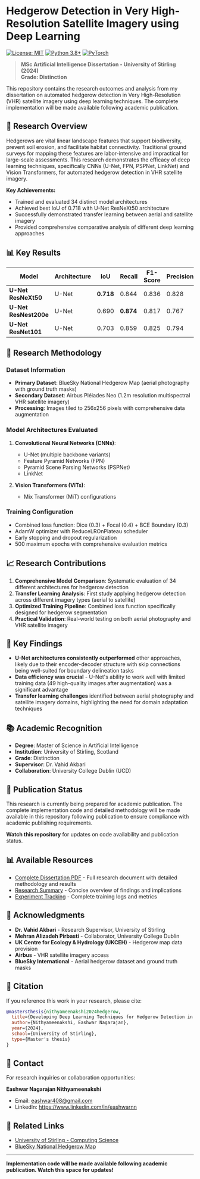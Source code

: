 # Hedgerow Detection in Very High-Resolution Satellite Imagery using Deep Learning

[![License: MIT](https://img.shields.io/badge/License-MIT-yellow.svg)](https://opensource.org/licenses/MIT)
[![Python 3.8+](https://img.shields.io/badge/python-3.8+-blue.svg)](https://www.python.org/downloads/release/python-380/)
[![PyTorch](https://img.shields.io/badge/PyTorch-1.9+-red.svg)](https://pytorch.org/)

> **MSc Artificial Intelligence Dissertation - University of Stirling (2024)**  
> **Grade: Distinction**

This repository contains the research outcomes and analysis from my dissertation on automated hedgerow detection in Very High-Resolution (VHR) satellite imagery using deep learning techniques. The complete implementation will be made available following academic publication.

## 📄 Research Overview

Hedgerows are vital linear landscape features that support biodiversity, prevent soil erosion, and facilitate habitat connectivity. Traditional ground surveys for mapping these features are labor-intensive and impractical for large-scale assessments. This research demonstrates the efficacy of deep learning techniques, specifically CNNs (U-Net, FPN, PSPNet, LinkNet) and Vision Transformers, for automated hedgerow detection in VHR satellite imagery.

**Key Achievements:**
- Trained and evaluated 34 distinct model architectures
- Achieved best IoU of 0.718 with U-Net ResNeXt50 architecture  
- Successfully demonstrated transfer learning between aerial and satellite imagery
- Provided comprehensive comparative analysis of different deep learning approaches

## 📊 Key Results

| Model | Architecture | IoU | Recall | F1-Score | Precision |
|-------|--------------|-----|--------|----------|-----------|
| **U-Net ResNeXt50** | U-Net | **0.718** | 0.844 | 0.836 | 0.828 |
| **U-Net ResNest200e** | U-Net | 0.690 | **0.874** | 0.817 | 0.767 |
| **U-Net ResNet101** | U-Net | 0.703 | 0.859 | 0.825 | 0.794 |

## 🔬 Research Methodology

### Dataset Information
- **Primary Dataset**: BlueSky National Hedgerow Map (aerial photography with ground truth masks)
- **Secondary Dataset**: Airbus Pléiades Neo (1.2m resolution multispectral VHR satellite imagery)
- **Processing**: Images tiled to 256x256 pixels with comprehensive data augmentation

### Model Architectures Evaluated
1. **Convolutional Neural Networks (CNNs)**:
   - U-Net (multiple backbone variants)
   - Feature Pyramid Networks (FPN)
   - Pyramid Scene Parsing Networks (PSPNet)
   - LinkNet
   
2. **Vision Transformers (ViTs)**:
   - Mix Transformer (MiT) configurations

### Training Configuration
- Combined loss function: Dice (0.3) + Focal (0.4) + BCE Boundary (0.3)
- AdamW optimizer with ReduceLROnPlateau scheduler
- Early stopping and dropout regularization
- 500 maximum epochs with comprehensive evaluation metrics

## 📈 Research Contributions

1. **Comprehensive Model Comparison**: Systematic evaluation of 34 different architectures for hedgerow detection
2. **Transfer Learning Analysis**: First study applying hedgerow detection across different imagery types (aerial to satellite)
3. **Optimized Training Pipeline**: Combined loss function specifically designed for hedgerow segmentation
4. **Practical Validation**: Real-world testing on both aerial photography and VHR satellite imagery

## 🎯 Key Findings

- **U-Net architectures consistently outperformed** other approaches, likely due to their encoder-decoder structure with skip connections being well-suited for boundary delineation tasks
- **Data efficiency was crucial** - U-Net's ability to work well with limited training data (49 high-quality images after augmentation) was a significant advantage
- **Transfer learning challenges** identified between aerial photography and satellite imagery domains, highlighting the need for domain adaptation techniques

## 📚 Academic Recognition

- **Degree**: Master of Science in Artificial Intelligence
- **Institution**: University of Stirling, Scotland
- **Grade**: Distinction
- **Supervisor**: Dr. Vahid Akbari
- **Collaboration**: University College Dublin (UCD)

## 🔄 Publication Status

This research is currently being prepared for academic publication. The complete implementation code and detailed methodology will be made available in this repository following publication to ensure compliance with academic publishing requirements.

**Watch this repository** for updates on code availability and publication status.

## 📊 Available Resources

- [Complete Dissertation PDF](docs/dissertation.pdf) - Full research document with detailed methodology and results
- [Research Summary](docs/research_summary.md) - Concise overview of findings and implications
- [Experiment Tracking](https://api.wandb.ai/links/eashwar408-university-of-stirling/amhlp70h) - Complete training logs and metrics

## 🤝 Acknowledgments

- **Dr. Vahid Akbari** - Research Supervisor, University of Stirling
- **Mehran Alizadeh Pirbasti** - Collaborator, University College Dublin
- **UK Centre for Ecology & Hydrology (UKCEH)** - Hedgerow map data provision
- **Airbus** - VHR satellite imagery access
- **BlueSky International** - Aerial hedgerow dataset and ground truth masks

## 📖 Citation

If you reference this work in your research, please cite:

```bibtex
@mastersthesis{nithyameenakshi2024hedgerow,
  title={Developing Deep Learning Techniques for Hedgerow Detection in Very High-Resolution Satellite Imagery},
  author={Nithyameenakshi, Eashwar Nagarajan},
  year={2024},
  school={University of Stirling},
  type={Master's thesis}
}
```

## 📧 Contact

For research inquiries or collaboration opportunities:

**Eashwar Nagarajan Nithyameenakshi**  
- Email: eashwar408@gmail.com
- LinkedIn: https://www.linkedin.com/in/eashwarnn

## 🔗 Related Links

- [University of Stirling - Computing Science](https://www.stir.ac.uk/about/faculties/natural-sciences/computing-science-and-mathematics/)
- [BlueSky National Hedgerow Map](https://bluesky-world.com/national-hedgerow-map/)

---

**Implementation code will be made available following academic publication. Watch this space for updates!**